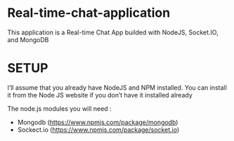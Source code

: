 # Real-time-chat-application

This application is a Real-time Chat App builded with NodeJS, Socket.IO, and MongoDB

# SETUP

I’ll assume that you already have NodeJS and NPM installed. You can install it from the Node JS website if you don’t have it installed already

The node.js modules you will need :
- Mongodb (https://www.npmjs.com/package/mongodb)
- Sockect.io (https://www.npmjs.com/package/socket.io)

